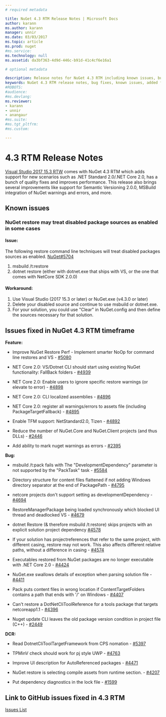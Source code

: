 ```yaml
---
# required metadata

title: NuGet 4.3 RTM Release Notes | Microsoft Docs
author: karann
ms.author: karann
manager: unnir
ms.date: 03/03/2017
ms.topic: article
ms.prod: nuget
#ms.service:
ms.technology: null
ms.assetid: da3bf363-4d9d-446c-b91d-41c4cf6e16a1

# optional metadata

description: Release notes for NuGet 4.3 RTM including known issues, bug fixes, added features, and DCRs.
keywords: NuGet 4.3 RTM release notes, bug fixes, known issues, added features, DCRs
#ROBOTS:
#audience:
#ms.devlang:
ms.reviewer:
- karann
- unnir
- anangaur
#ms.suite:
#ms.tgt_pltfrm:
#ms.custom:

---
```


# 4.3 RTM Release Notes

[Visual Studio 2017 15.3 RTW](https://www.visualstudio.com/news/releasenotes/vs2017-relnotes) comes with NuGet 4.3 RTM which adds support for new scenarios such as .NET Standard 2.0/.NET Core 2.0, has a bunch of quality fixes and improves performance. This release also brings several improvements like support for Semantic Versioning 2.0.0, MSBuild integration of NuGet warnings and errors, and more.

## Known issues

### NuGet restore may treat disabled package sources as enabled in some cases

#### Issue:
The following restore command line techniques will treat disabled packages sources as enabled. [NuGet#5704](https://github.com/NuGet/Home/issues/5704)
1) msbuild /t:restore
2) dotnet restore (either with dotnet.exe that ships with VS, or the one that comes with NetCore SDK 2.0.0)

#### Workaround:
1) Use Visual Studio (2017 15.3 or later) or NuGet.exe (v4.3.0 or later)
2) Delete your disabled source and continue to use msbuild or dotnet.exe.
3) For your solution, you could use "Clear" in NuGet.config and then define the sources necessary for that solution.


## Issues fixed in NuGet 4.3 RTM timeframe

**Feature:**

* Improve NuGet Restore Perf - Implement smarter NoOp for command line restores and VS - [#5080](https://github.com/NuGet/Home/issues/5080)

* NET Core 2.0: VS/Dotnet CLI should start using existing NuGet functionality: FallBack folders - [#4939](https://github.com/NuGet/Home/issues/4939)

* NET Core 2.0: Enable users to ignore specific restore warnings (or elevate to error) - [#4898](https://github.com/NuGet/Home/issues/4898)

* NET Core 2.0: CLI localized assemblies - [#4896](https://github.com/NuGet/Home/issues/4896)

* NET Core 2.0: register all warnings/errors to assets file (including PackageTargetFallback) - [#4895](https://github.com/NuGet/Home/issues/4895)

* Enable TFM support: NetStandard2.0, Tizen - [#4892](https://github.com/NuGet/Home/issues/4892)

* Reduce the number of NuGet.Core and NuGet.Client projects (and thus DLLs) - [#2446](https://github.com/NuGet/Home/issues/2446)

* Add ability to mark nuget warnings as errors - [#2395](https://github.com/NuGet/Home/issues/2395)


**Bug:**

* msbuild /t:pack fails with The "DevelopmentDependency" parameter is not supported by the "PackTask" task - [#5584](https://github.com/NuGet/Home/issues/5584)

* Directory structure for content files flattened if not adding Windows directory separator at the end of PackagePath - [#4795](https://github.com/NuGet/Home/issues/4795)

* netcore projects don't support setting as developmentDependency - [#4694](https://github.com/NuGet/Home/issues/4694)

* RestoreManagerPackage being loaded synchronously which blocked UI thread and deadlocked VS - [#4679](https://github.com/NuGet/Home/issues/4679)

* dotnet Restore (& therefore msbuild /t:restore) skips projects with an explicit solution project dependency [#4578](https://github.com/NuGet/Home/issues/4578)

* If your solution has projectreferences that refer to the same project, with different casing, restore may not work. This also affects different relative paths, without a difference in casing - [#4574](https://github.com/NuGet/Home/issues/4574)

* Executables restored from NuGet packages are no longer executable with .NET Core 2.0 - [#4424](https://github.com/NuGet/Home/issues/4424)

* NuGet.exe swallows details of exception when parsing solution file - [#4411](https://github.com/NuGet/Home/issues/4411)

* Pack puts content files in wrong location if ContentTargetFolders contains a path that ends with '/' on Windows - [#4407](https://github.com/NuGet/Home/issues/4407)

* Can't restore a DotNetCliToolReference for a tools package that targets netcoreapp1.1 - [#4396](https://github.com/NuGet/Home/issues/4396)

* Nuget update CLI leaves the old package version condition in project file (C++) - [#2449](https://github.com/NuGet/Home/issues/2449)

**DCR:**

* Read DotnetCliToolTargetFramework from CPS nomation - [#5397](https://github.com/NuGet/Home/issues/5397)

* TPMinV check should work for pj style UWP - [#4763](https://github.com/NuGet/Home/issues/4763)

* Improve UI description for AutoReferenced packages - [#4471](https://github.com/NuGet/Home/issues/4471)

* NuGet restore is selecting compile assets from runtime section. - [#4207](https://github.com/NuGet/Home/issues/4207)

* Put dependency diagnostics in the lock file - [#1599](https://github.com/NuGet/Home/issues/1599)

## Link to GitHub issues fixed in 4.3 RTM

[Issues List](https://github.com/NuGet/Home/issues?q=is%3Aissue+is%3Aclosed+milestone%3A%224.3")
